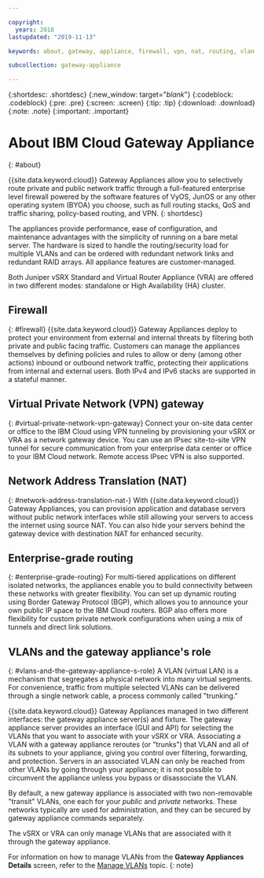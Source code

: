 ```yaml
---

copyright:
  years: 2018
lastupdated: "2019-11-13"

keywords: about, gateway, appliance, firewall, vpn, nat, routing, vlan

subcollection: gateway-appliance

---
```


{:shortdesc: .shortdesc}
{:new_window: target="_blank_"}
{:codeblock: .codeblock}
{:pre: .pre}
{:screen: .screen}
{:tip: .tip}
{:download: .download}
{:note: .note}
{:important: .important}

# About IBM Cloud Gateway Appliance
{: #about}

{{site.data.keyword.cloud}} Gateway Appliances allow you to selectively route private and public network traffic through a full-featured enterprise level firewall powered by the software features of VyOS, JunOS or any other operating system (BYOA) you choose, such as full routing stacks, QoS and traffic sharing, policy-based routing, and VPN.
{: shortdesc}

The appliances provide performance, ease of configuration, and maintenance advantages with the simplicity of running on a bare metal server. The hardware is sized to handle the routing/security load for multiple VLANs and can be ordered with redundant network links and redundant RAID arrays. All appliance features are customer-managed.

Both Juniper vSRX Standard and Virtual Router Appliance (VRA) are offered in two different modes: standalone or High Availability (HA) cluster.

## Firewall
{: #firewall}
{{site.data.keyword.cloud}} Gateway Appliances deploy to protect your environment from external and internal threats by filtering both private and public facing traffic. Customers can manage the appliances themselves by defining policies and rules to allow or deny (among other actions) inbound or outbound network traffic, protecting their applications from internal and external users. Both IPv4 and IPv6 stacks are supported in a stateful manner.

## Virtual Private Network (VPN) gateway
{: #virtual-private-network-vpn-gateway}
Connect your on-site data center or office to the IBM Cloud using VPN tunneling by provisioning your vSRX or VRA as a network gateway device. You can use an IPsec site-to-site VPN tunnel for secure communication from your enterprise data center or office to your IBM Cloud network. Remote access IPsec VPN is also supported.

## Network Address Translation (NAT)
{: #network-address-translation-nat-}
With {{site.data.keyword.cloud}} Gateway Appliances, you can provision application and database servers without public network interfaces while still allowing your servers to access the internet using source NAT. You can also hide your servers behind the gateway device with destination NAT for enhanced security.

## Enterprise-grade routing
{: #enterprise-grade-routing}
For multi-tiered applications on different isolated networks, the appliances enable you to build connectivity between these networks with greater flexibility. You can set up dynamic routing using Border Gateway Protocol (BGP), which allows you to announce your own public IP space to the IBM Cloud routers. BGP also offers more flexibility for custom private network configurations when using a mix of tunnels and direct link solutions.

## VLANs and the gateway appliance's role
{: #vlans-and-the-gateway-appliance-s-role}
A VLAN (virtual LAN) is a mechanism that segregates a physical network into many virtual segments. For convenience, traffic from multiple selected VLANs can be delivered through a single network cable, a process commonly called "trunking."

{{site.data.keyword.cloud}} Gateway Appliances managed in two different interfaces: the gateway appliance server(s) and fixture. The gateway appliance server provides an interface (GUI and API) for selecting the VLANs that you want to associate with your vSRX or VRA. Associating a VLAN with a gateway appliance reroutes (or "trunks") that VLAN and all of its subnets to your appliance, giving you control over filtering, forwarding, and protection. Servers in an associated VLAN can only be reached from other VLANs by going through your appliance; it is not possible to circumvent the appliance unless you bypass or disassociate the VLAN.

By default, a new gateway appliance is associated with two non-removable "transit" VLANs, one each for your _public_ and _private_ networks. These networks typically are used for administration, and they can be secured by gateway appliance commands separately.

The vSRX or VRA can only manage VLANs that are associated with it through the gateway appliance.

For information on how to manage VLANs from the **Gateway Appliances Details** screen, refer to the [Manage VLANs](/docs/gateway-appliance?topic=gateway-appliance-managing-vlans-and-gateway-appliances) topic.
{: note}
